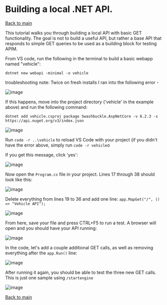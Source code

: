 # Building a local .NET API.
[Back to main](README.md)

This tutorial walks you through building a local API with basic GET functionality.  The goal is not to build a useful API, but rather a base API that responds to simple GET queries to be used as a building block for testing APIM.

From VS code, run the following in the terminal to build a basic webapp named "vehicle":

`dotnet new webapi -minimal -o vehicle`

troubleshooting note:
Twice on fresh installs I ran into the following error -

![image](https://user-images.githubusercontent.com/16612216/148631462-ea48c798-f4e5-46a9-8292-4ba67fa596a1.png)

If this happens, move into the project directory ('vehicle' in the example above) and run the following command:

`dotnet add vehicle.csproj package Swashbuckle.AspNetCore -v 6.2.3 -s https://api.nuget.org/v3/index.json`

![image](https://user-images.githubusercontent.com/16612216/148631609-ef8bee80-128c-43ab-88be-8f792f9d7498.png)

Run `code -r ..\vehicle` to reload VS Code with your project (if you didn't have the error above, simply run `code -r vehicle`o

If you get this message, click 'yes':

![image](https://user-images.githubusercontent.com/16612216/148631675-0f45b282-eb93-4d8d-b329-d45af49ce203.png)

Now open the `Program.cs` file in your project.  Lines 17 through 38 should look like this:

![image](https://user-images.githubusercontent.com/16612216/148631711-12669201-d441-49f4-94ef-ed18cdc90d67.png)

Delete everything from lines 19 to 36 and add one line: `app.MapGet("/", () => "Vehicle API");`

![image](https://user-images.githubusercontent.com/16612216/148631761-41522d5a-067c-4418-b69d-dea9cb250b63.png)

From here, save your file and press CTRL+F5 to run a test.  A browser will open and you should have your API running:

![image](https://user-images.githubusercontent.com/16612216/148631813-af17b5ff-a9a1-4dc7-8c7b-14460be68477.png)

In the code, let's add a couple additional GET calls, as well as removing everything after the `app.Run()` line:

![image](https://user-images.githubusercontent.com/16612216/148631882-803e9c4e-608e-4a0b-a68d-bbc4b6ef89ac.png)

After running it again, you should be able to test the three new GET calls.  This is just one sample using `/startengine`

![image](https://user-images.githubusercontent.com/16612216/148631929-117551c1-fd00-45e8-a14e-918a3fdba4bd.png)

[Back to main](README.md)
